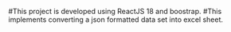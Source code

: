 #This project is developed using ReactJS 18 and boostrap.
#This implements converting a json formatted data set into excel sheet.